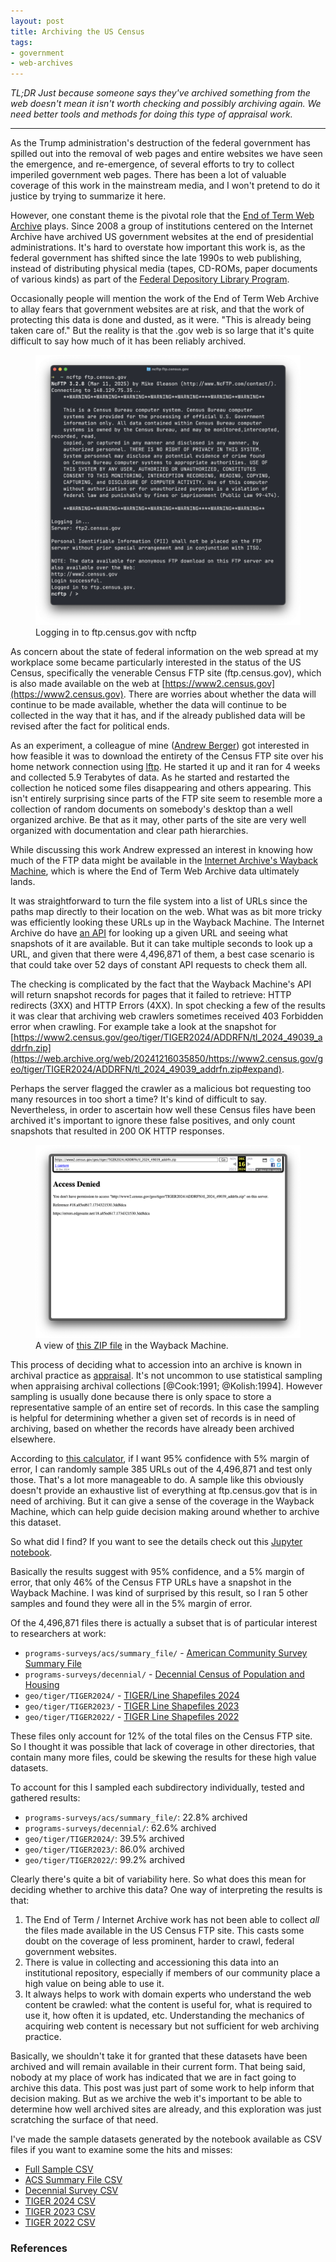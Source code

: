 ```yaml
---
layout: post
title: Archiving the US Census
tags:
- government
- web-archives 
---
```


*TL;DR Just because someone says they've archived something from the web doesn't mean it isn't worth checking and possibly archiving again. We need better tools and methods for doing this type of appraisal work.*

---

As the Trump administration's destruction of the federal government has spilled out into the removal of web pages and entire websites we have seen the emergence, and re-emergence, of several efforts to try to collect imperiled government web pages. There has been a lot of valuable coverage of this work in the mainstream media, and I won't pretend to do it justice by trying to summarize it here.

However, one constant theme is the pivotal role that the [End of Term Web Archive] plays. Since 2008 a group of institutions centered on the Internet Archive have archived US government websites at the end of presidential administrations. It's hard to overstate how important this work is, as the federal government has shifted since the late 1990s to web publishing, instead of distributing physical media (tapes, CD-ROMs, paper documents of various kinds) as part of the [Federal Depository Library Program].

Occasionally people will mention the work of the End of Term Web Archive to allay fears that government websites are at risk, and that the work of protecting this data is done and dusted, as it were. "This is already being taken care of." But the reality is that the .gov web is so large that it's quite difficult to say how much of it has been reliably archived.

<figure>
  <img class="img-fluid" src="/images/census-ftp.png">
  <figcaption>Logging in to ftp.census.gov with ncftp</figcaption>
</figure>

As concern about the state of federal information on the web spread at my workplace some became particularly interested in the status of the US Census, specifically the venerable Census FTP site (ftp.census.gov), which is also made available on the web at [https://www2.census.gov](https://www2.census.gov). There are worries about whether the data will continue to be made available, whether the data will continue to be collected in the way that it has, and if the already published data will be revised after the fact for political ends.

As an experiment, a colleague of mine ([Andrew Berger]) got interested in how feasible it was to download the entirety of the Census FTP site over his home network connection using [lftp]. He started it up and it ran for 4 weeks and collected 5.9 Terabytes of data. As he started and restarted the collection he noticed some files disappearing and others appearing. This isn't entirely surprising since parts of the FTP site seem to resemble more a collection of random documents on somebody's desktop than a well organized archive. Be that as it may, other parts of the site are very well organized with documentation and clear path hierarchies.

While discussing this work Andrew expressed an interest in knowing how much of the FTP data might be available in the [Internet Archive's Wayback Machine], which is where the End of Term Web Archive data ultimately lands.

It was straightforward to turn the file system into a list of URLs since the paths map directly to their location on the web. What was as bit more tricky was efficiently looking these URLs up in the Wayback Machine. The Internet Archive do have [an API] for looking up a given URL and seeing what snapshots of it are available. But it can take multiple seconds to look up a URL, and given that there were 4,496,871 of them, a best case scenario is that could take over 52 days of constant API requests to check them all.

The checking is complicated by the fact that the Wayback Machine's API will return snapshot records for pages that it failed to retrieve: HTTP redirects (3XX) and HTTP Errors (4XX). In spot checking a few of the results it was clear that archiving web crawlers sometimes received 403 Forbidden error when crawling. For example take a look at the snapshot for [https://www2.census.gov/geo/tiger/TIGER2024/ADDRFN/tl_2024_49039_addrfn.zip](https://web.archive.org/web/20241216035850/https://www2.census.gov/geo/tiger/TIGER2024/ADDRFN/tl_2024_49039_addrfn.zip#expand).

Perhaps the server flagged the crawler as a malicious bot requesting too many resources in too short a time? It's kind of difficult to say. Nevertheless, in order to ascertain how well these Census files have been archived it's important to ignore these false positives, and only count snapshots that resulted in 200 OK HTTP responses.

<figure>
  <img class="img-fluid" src="/images/census-403.png">
  <figcaption>A view of <a href="https://www2.census.gov/geo/tiger/TIGER2024/ADDRFN/tl_2024_49039_addrfn.zip">this ZIP file</a> in the Wayback Machine.</figcaption>
</figure>

This process of deciding what to accession into an archive is known in archival practice as [appraisal]. It's not uncommon to use statistical sampling when appraising archival collections [@Cook:1991; @Kolish:1994]. However sampling is usually done because there is only space to store a representative sample of an entire set of records. In this case the sampling is helpful for determining whether a given set of records is in need of archiving, based on whether the records have already been archived elsewhere.

According to [this calculator], if I want 95% confidence with 5% margin of error, I can randomly sample 385 URLs out of the 4,496,871 and test only those. That's a lot more manageable to do. A sample like this obviously doesn't provide an exhaustive list of everything at ftp.census.gov that is in need of archiving. But it can give a sense of the coverage in the Wayback Machine, which can help guide decision making around whether to archive this dataset.

So what did I find? If you want to see the details check out this [Jupyter notebook].

Basically the results suggest with 95% confidence, and a 5% margin of error, that only 46% of the Census FTP URLs have a snapshot in the Wayback Machine. I was kind of surprised by this result, so I ran 5 other samples and found they were all in the 5% margin of error.

Of the 4,496,871 files there is actually a subset that is of particular interest to researchers at work:

* `programs-surveys/acs/summary_file/` - [American Community Survey Summary File](https://www.census.gov/programs-surveys/acs/data/summary-file.html)
* `programs-surveys/decennial/` - [Decennial Census of Population and Housing](https://www.census.gov/programs-surveys/decennial-census.html)
* `geo/tiger/TIGER2024/` - [TIGER/Line Shapefiles 2024](https://www.census.gov/geographies/mapping-files/time-series/geo/tiger-line-file.html)
* `geo/tiger/TIGER2023/` - [TIGER Line Shapefiles 2023](https://www.census.gov/geographies/mapping-files/time-series/geo/tiger-line-file.html)
* `geo/tiger/TIGER2022/` - [TIGER Line Shapefiles 2022](https://www.census.gov/geographies/mapping-files/time-series/geo/tiger-line-file.html)

These files only account for 12% of the total files on the Census FTP site. So I thought it was possible that lack of coverage in other directories, that contain many more files, could be skewing the results for these high value datasets.

To account for this I sampled each subdirectory individually, tested and gathered results:

* `programs-surveys/acs/summary_file/`: 22.8% archived
* `programs-surveys/decennial/`: 62.6%  archived
* `geo/tiger/TIGER2024/`: 39.5% archived
* `geo/tiger/TIGER2023/`: 86.0% archived
* `geo/tiger/TIGER2022/`: 99.2% archived

Clearly there's quite a bit of variability here. So what does this mean for deciding whether to archive this data? One way of interpreting the results is that:

1. The End of Term / Internet Archive work has not been able to collect *all* the files made available in the US Census FTP site. This casts some doubt on the coverage of less prominent, harder to crawl, federal government websites.
2. There is value in collecting and accessioning this data into an institutional repository, especially if members of our community place a high value on being able to use it.
3. It always helps to work with domain experts who understand the web content be crawled: what the content is useful for, what is required to use it, how often it is updated, etc. Understanding the mechanics of acquiring web content is necessary but not sufficient for web archiving practice.

Basically, we shouldn't take it for granted that these datasets have been archived and will remain available in their current form. That being said, nobody at my place of work has indicated that we are in fact going to archive this data. This post was just part of some work to help inform that decision making. But as we archive the web it's important to be able to determine how well archived sites are already, and this exploration was just scratching the surface of that need.

I've made the sample datasets generated by the notebook available as CSV files if you want to examine some the hits and misses:

* [Full Sample CSV](https://media.githubusercontent.com/media/edsu/notebooks/refs/heads/main/data/census-sample.csv)
* [ACS Summary File CSV](https://media.githubusercontent.com/media/edsu/notebooks/refs/heads/main/data/census-summary-file.csv)
* [Decennial Survey CSV](https://github.com/edsu/notebooks/raw/refs/heads/main/data/census-decennial.csv)
* [TIGER 2024 CSV](https://github.com/edsu/notebooks/raw/refs/heads/main/data/census-tiger2024.csv)
* [TIGER 2023 CSV](https://github.com/edsu/notebooks/raw/refs/heads/main/data/census-tiger2023.csv)
* [TIGER 2022 CSV](https://github.com/edsu/notebooks/raw/refs/heads/main/data/census-tiger2022.csv)

### References

[Jupyter notebook]: https://github.com/edsu/notebooks/blob/main/CensusFTP.ipynb
[End of Term Web Archive]: https://eotarchive.org/about/
[Federal Depository Library Program]: https://en.wikipedia.org/wiki/Federal_Depository_Library_Program
[lftp]: https://lftp.yar.ru/
[Internet Archive's Wayback Machine]: https://archive.org/web/
[an API]: https://archive.org/developers/wayback-cdx-server.html
[this calculator]: https://www.calculator.net/sample-size-calculator.html?type=1&cl=95&ci=5&pp=50&ps=4496871&x=Calculate
[Andrew Berger]: https://profiles.stanford.edu/andrew-berger
[appraisal]: https://dictionary.archivists.org/entry/appraisal.html
